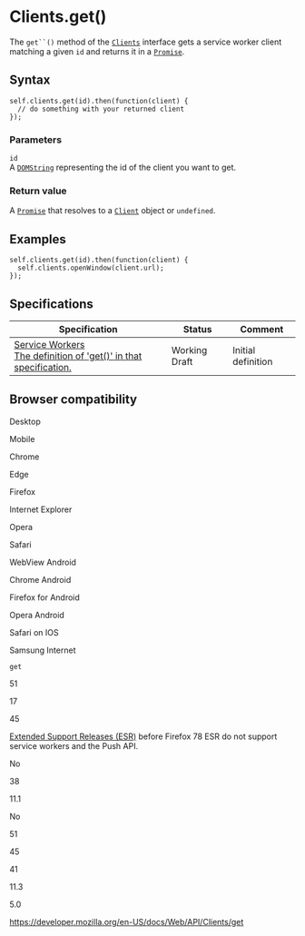# Clients.get()

The ` get``() ` method of the [`Clients`](../clients) interface gets a service worker client matching a given `id` and returns it in a [`Promise`](https://developer.mozilla.org/en-US/docs/Web/JavaScript/Reference/Global_Objects/Promise).

## Syntax

    self.clients.get(id).then(function(client) {
      // do something with your returned client
    });

### Parameters

`id`  
A [`DOMString`](../domstring) representing the id of the client you want to get.

### Return value

A [`Promise`](https://developer.mozilla.org/en-US/docs/Web/JavaScript/Reference/Global_Objects/Promise) that resolves to a [`Client`](../client) object or `undefined`.

## Examples

    self.clients.get(id).then(function(client) {
      self.clients.openWindow(client.url);
    });

## Specifications

<table><thead><tr class="header"><th>Specification</th><th>Status</th><th>Comment</th></tr></thead><tbody><tr class="odd"><td><a href="https://w3c.github.io/ServiceWorker/#dom-clients-get">Service Workers<br />
<span class="small">The definition of 'get()' in that specification.</span></a></td><td><span class="spec-wd">Working Draft</span></td><td>Initial definition</td></tr></tbody></table>

## Browser compatibility

Desktop

Mobile

Chrome

Edge

Firefox

Internet Explorer

Opera

Safari

WebView Android

Chrome Android

Firefox for Android

Opera Android

Safari on IOS

Samsung Internet

`get`

51

17

45

[Extended Support Releases (ESR)](https://www.mozilla.org/en-US/firefox/organizations/) before Firefox 78 ESR do not support service workers and the Push API.

No

38

11.1

No

51

45

41

11.3

5.0

<a href="https://developer.mozilla.org/en-US/docs/Web/API/Clients/get" class="_attribution-link">https://developer.mozilla.org/en-US/docs/Web/API/Clients/get</a>

